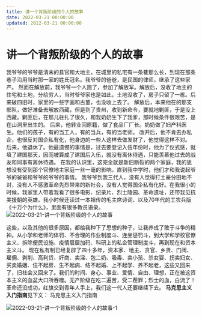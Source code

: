 ```yaml
---
title: 讲一个背叛阶级的个人的故事
date: 2022-03-21 00:00:00
updated: 2022-03-21 00:00:00
---
```


# 讲一个背叛阶级的个人的故事
我爷爷的爷爷是清末的县官和大地主，在城里的私宅有一条巷那么长，到现在那条巷子沿用当时那一家的姓氏冠名。我爷爷的爸爸，是民国的律师，继承了这些家产。
然而在解放前，我爷爷一个人跑了，参加了解放军。解放后，没收了地主的住宅和土地，分给穷人，当时爷爷家也是如此，土地没收了，房子只留了一栋。后来破四旧时，家里的一些字画和古董，也没收上去了。
解放后，本来他在的那支部队，做好准备去解放西藏，但是到了贵州，收到新命令，要就地剿匪，于是没上西藏。剿匪后，在那儿驻扎了很久，和我奶奶生下了我爹，那时候条件很艰苦，是在山洞里出生的。
后来，他转业回原籍，做了食品厂厂长。奶奶做了妇产科医生。他们的孩子，有的当工人，有的当兵，有的当老师。
改开后，他不肯去办私企，也很反对国企私有化，他身边的一些人这样去做发财了，他觉得这样不对。
后来，他退休了。他最遗憾的事情是，过去要登记入伍年份时，他为了仪式感，就填了建国那天，因而被算成了建国后入伍，就没有离休待遇，只能羡慕他过去的战友和同事有离休待遇。
在我的认识里，这完全就是新旧断裂的两个家庭，我的思想没有受到那个官僚地主家庭一丝一毫的影响。直到我中学时，他们才和我说起爷爷的爸爸和爷爷的爷爷的事情。
我爷爷到我三代人，没有人觉得打土豪分田地不对，没有人不感激革命先烈带来的新社会，没有人觉得国企私有化好。在我很小的时候，我家里人带着我看了很多电影、纪录片、烈士陵园、革命遗址，还带我见抗美援朝的英雄。我小时候还读过一本祖传的毛主席诗词、以及70年代的工农兵版《十万个为什么》，里面有很多教员语录。
![2022-03-21-讲一个背叛阶级的个人的故事](assets/2022-03-21-讲一个背叛阶级的个人的故事.jpeg)

这些，以及其他的很多原因，都给我种下了思想的种子，让我养成了敢于斗争的精神。从小学和老师的体罚、不合理的作业制度斗、连坐惩罚斗，到大学和学校官僚主义、拆除便民设施、疫情层层加码、科研上的私企管理制度斗，再到现在和资本主义斗。
现在私有制已经复辟了四十多年，资本家、地主、贪官、乡贤、门阀、雇佣、剥削、高利贷、奸商、卖淫、包二奶、吸毒、卖小孩、杀女婴、拐卖妇女、买卖婚姻、住不起房、生不起病、结不起婚、上不起学、养不起老，这些又回来了，旧社会又回来了。我们的时间、身心、事业、爱情、自由、理想，正在被这资本主义的血盆大口所吞噬。无产阶级在吃二遍苦，受二茬罪；烈士的血，白流了！
革命还没成功，红旗交到青年人手上，我们这一代人还要继续下去。
**马克思主义入门指南**见下文： 马克思主义入门指南

![2022-03-21-讲一个背叛阶级的个人的故事-1](assets/2022-03-21-讲一个背叛阶级的个人的故事-1.jpeg)

